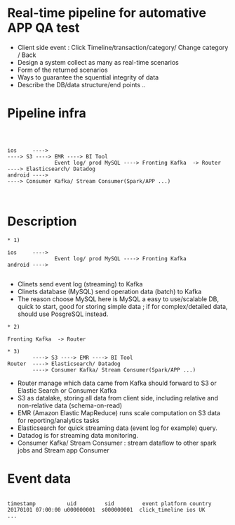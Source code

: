 # Real-time pipeline for automative APP QA test 

- Client side event : Click Timeline/transaction/category/ Change category / Back
- Design a system collect as many as real-time scenarios 
- Form of the returned scenarios
- Ways to guarantee the squential integrity of data 
- Describe the DB/data structure/end points ..

# Pipeline infra 
```



ios 	---->                                                           ----> S3 ----> EMR ----> BI Tool 
               Event log/ prod MySQL ----> Fronting Kafka  -> Router	----> Elasticsearch/ Datadog 	 
android ---->                                                           ----> Consumer Kafka/ Stream Consumer(Spark/APP ...)



```

# Description 

```
* 1) 
          
ios 	---->                                                         
               Event log/ prod MySQL ----> Fronting Kafka	 
android ----> 


```
* Clinets send event log (streaming) to Kafka 
* Clinets database (MySQL) send operation data (batch) to Kafka
* The reason choose MySQL here is MySQL a easy to use/scalable DB, quick to start, good for storing simple data ; if for complex/detailed data, should use PosgreSQL instead.


```
* 2) 
          
Fronting Kafka  -> Router

```





```
* 3) 
        ----> S3 ----> EMR ----> BI Tool
Router	----> Elasticsearch/ Datadog 	 
        ----> Consumer Kafka/ Stream Consumer(Spark/APP ...)

```

* Router manage which data came from Kafka should forward to S3 or Elastic Search or Consumer Kafka
* S3 as datalake, storing all data from client side, including relative and non-relative data (schema-on-read)
* EMR (Amazon Elastic MapReduce) runs scale computation on S3 data for reporting/analytics tasks
* Elasticsearch for quick streaming data (event log for example) query. 
* Datadog is for streaming data monitoring.
* Consumer Kafka/ Stream Consumer : stream dataflow to other spark jobs and Stream app Consumer  





# Event data  

```

timestamp          uid         sid         event platform country 
20170101 07:00:00 u000000001  s000000001  click_timeline ios UK 
...


```








